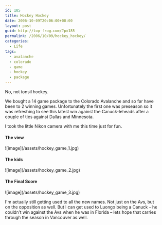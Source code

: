 ```yaml
---
id: 185
title: Hockey Hockey
date: 2006-10-09T20:06:00+00:00
layout: post
guid: http://top-frog.com/?p=185
permalink: /2006/10/09/hockey_hockey/
categories:
  - Life
tags:
  - avalanche
  - colorado
  - game
  - hockey
  - package
---
```

No, not tonsil hockey.

We bought a 14 game package to the Colorado Avalanche and so far have been to 2 winning games. Unfortunately the first one was preseason so it was refreshing to see this latest win against the Canuck-leheads after a couple of ties against Dallas and Minnesota.

I took the little Nikon camera with me this time just for fun.

#### The view

<span class="frame">
  ![image](/assets/hockey_game_1.jpg)
</span>

#### The kids

<span class="frame">
  ![image](/assets/hockey_game_2.jpg)
</span>

#### The Final Score

<span class="frame">
  ![image](/assets/hockey_game_3.jpg)
</span>

I'm actually still getting used to all the new names. Not just on the Avs, but on the opposition as well. But I can get used to Luongo being a Canuck – he couldn't win against the Avs when he was in Florida – lets hope that carries through the season in Vancouver as well.